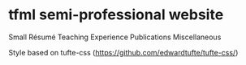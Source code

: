 tfml semi-professional website
=========
Small Résumé
Teaching Experience
Publications
Miscellaneous

Style based on tufte-css (https://github.com/edwardtufte/tufte-css/)

